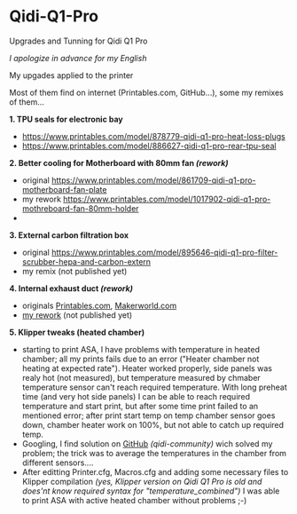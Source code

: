 # Qidi-Q1-Pro
Upgrades and Tunning for Qidi Q1 Pro

_I apologize in advance for my English_

My upgades applied to the printer

Most of them find on internet (Printables.com, GitHub...), some my remixes of them...

**1. TPU seals for electronic bay**
  - https://www.printables.com/model/878779-qidi-q1-pro-heat-loss-plugs
  - https://www.printables.com/model/886627-qidi-q1-pro-rear-tpu-seal

**2. Better cooling for Motherboard with 80mm fan _(rework)_**
  - original https://www.printables.com/model/861709-qidi-q1-pro-motherboard-fan-plate
  - my rework https://www.printables.com/model/1017902-qidi-q1-pro-mothreboard-fan-80mm-holder
  - 
**3. External carbon filtration box**
 - original https://www.printables.com/model/895646-qidi-q1-pro-filter-scrubber-hepa-and-carbon-extern
 - my remix (not published yet)

**4. Internal exhaust duct _(rework)_**
 - originals [Printables.com](https://www.printables.com/model/904764-qidi-q1-pro-internal-exhaust-duct), [Makerworld.com](https://makerworld.com/en/models/411229?fbclid=IwZXh0bgNhZW0CMTEAAR3f0M9DgXlkferK0tAFzDghmkW5zvwlpZ_0zBMjcjAj5kIBMrbzlP3vYic_aem_Yo-cguwd-8sszccZO92pzQ#profileId-313181)
 - [my rework](https://github.com/dakot74/Qidi-Q1-Pro/tree/Qidi-Q1-Pro/Internal%20exhaust%20duct) (not published yet)

**5. Klipper tweaks (heated chamber)**
 - starting to print ASA, I have problems with temperature in heated chamber; all my prints fails due to an error ("Heater chamber not heating at expected rate"). Heater worked properly, side panels was realy hot (not measured), but temperature measured by chmaber temperature sensor can't reach required temperature. With long preheat time (and very hot side panels) I can be able to reach required temperature and start print, but after some time print failed to an mentioned error; after print start temp on temp chamber sensor goes down, chamber heater work on 100%, but not able to catch up required temp.
 - Googling, I find solution on [GitHub](https://github.com/qidi-community/Plus4-Wiki/tree/main/content/chamber-heater-investigation) _(qidi-community)_ wich solved my problem; the trick was to average the temperatures in the chamber from different sensors....
 - After editting Printer.cfg, Macros.cfg and adding some necessary files to Klipper compilation _(yes, Klipper version on Qidi Q1 Pro is old and does'nt know required syntax for "temperature_combined")_ I was able to print ASA with active heated chamber without problems ;-)

